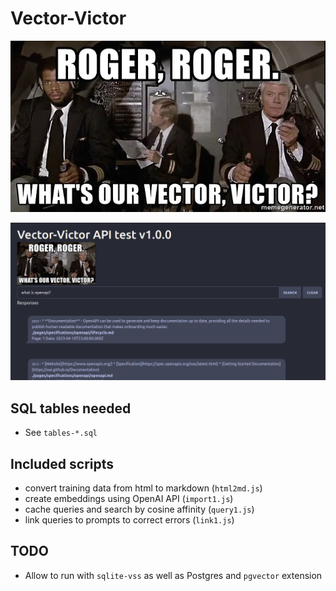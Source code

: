 # Vector-Victor

![logo](./logo.webp)

![screenshot](./screenshot.webp)

## SQL tables needed

* See `tables-*.sql`

## Included scripts

* convert training data from html to markdown (`html2md.js`)
* create embeddings using OpenAI API (`import1.js`)
* cache queries and search by cosine affinity (`query1.js`)
* link queries to prompts to correct errors (`link1.js`)

## TODO

* Allow to run with `sqlite-vss` as well as Postgres and `pgvector` extension
